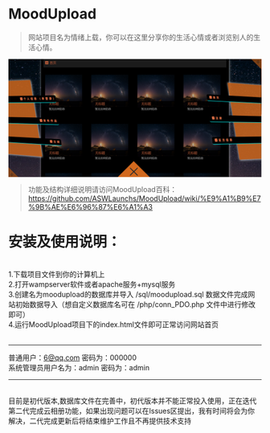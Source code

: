 # MoodUpload
>网站项目名为情绪上载，你可以在这里分享你的生活心情或者浏览别人的生活心情。

<img align="center" src="./example/poster.png"/>

>功能及结构详细说明请访问MoodUpload百科：https://github.com/ASWLaunchs/MoodUpload/wiki/%E9%A1%B9%E7%9B%AE%E6%96%87%E6%A1%A3

# 安装及使用说明：
<br>
1.下载项目文件到你的计算机上<br>
2.打开wampserver软件或者apache服务+mysql服务<br>
3.创建名为moodupload的数据库并导入 /sql/moodupload.sql 数据文件完成网站初始数据导入（想自定义数据库名可在 /php/conn_PDO.php 文件中进行修改即可）<br>
4.运行MoodUpload项目下的index.html文件即可正常访问网站首页<br>
<br>

------

普通用户：6@qq.com 密码为：000000 <br/>
系统管理员用户名为：admin 密码为：admin

------
<br>
目前是初代版本,数据库文件在完善中，初代版本并不能正常投入使用，正在迭代第二代完成云相册功能，如果出现问题可以在Issues区提出，我有时间将会为你解决，二代完成更新后将结束维护工作且不再提供技术支持
